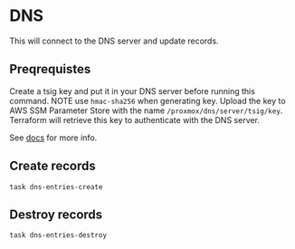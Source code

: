 # DNS

This will connect to the DNS server and update records.

## Preqrequistes
Create a tsig key and put it in your DNS server before running this command. NOTE use `hmac-sha256` when generating key.
Upload the key to AWS SSM Parameter Store with the name `/proxmox/dns/server/tsig/key`. Terraform will retrieve this key to authenticate with the DNS server.


See [docs](https://bind9.readthedocs.io/en/v9.18.2/advanced.html#tsig) for more info.

## Create records
```shell
task dns-entries-create
```

## Destroy records
```shell
task dns-entries-destroy
```